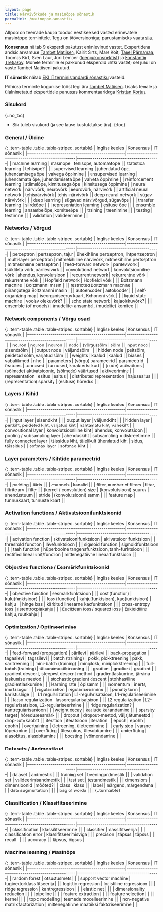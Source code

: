 ```yaml
---
layout: page
title: Närvivõrkude ja masinõppe sõnastik
permalink: /masinoppe-sonastik/
---
```


Allpool on teemade kaupa toodud eestikeelsed vasted erinevatele masinõppe terminitele. Tegu on tööversiooniga; panustamiseks vaata [siia](https://github.com/datasciee/datasciee.github.io).


**Konsensus** näitab 9 eksperdi pakutust enimlevinud vastet. Ekspertidena andsid arvamuse [Tambet Matiisen](https://github.com/tambetm), Kairit Sirts, Mare Koit, [Tanel Pärnamaa](http://github.com/tanelp), Toomas Kirt, Sven Laur, Jüri Lember ([loengukonspektist](http://www-1.ms.ut.ee/ained/Tehis%f5pe/tehisope8.pdf)) ja [Konstantin Tretjakov](https://github.com/konstantint). Mõnele terminile ei pakkunud eksperdid ühtki vastet; sel juhul on vaste Tambet Matiiseni pakutud.

**IT sõnastik** näitab [EKI IT terministandardi sõnastiku](http://www.eki.ee/dict/its/) vasteid.

Põhiosa terminite kogumise tööst tegi ära [Tambet Matiisen](https://github.com/tambetm). Lisaks temale ja ülalnimetatud ekspertidele panustas kommentaaridega [Kristjan Korjus](https://github.com/kristjankorjus/).

### Sisukord
{:.no_toc}

* Siia tuleb sisukord (ja see lause kustutatakse ära).
{:toc}


### General / Üldine

{: .term-table .table .table-striped .sortable}
| Inglise keeles                                   | Konsensus                                          | IT sõnastik                              |
|--------------------------------------------------|----------------------------------------------------|------------------------------------------|
| machine learning                                 | masinõpe                                           | tehisõpe, automaatõpe                    |
| statistical learning                             | tehisõpe?                                          |                                          |
| supervised learning                              | juhendatud õpe, juhendamisega õpe                  | valvega õppimine                         |
| unsupervised learning                            | juhendamata õpe, juhendamiseta õpe                 | valveta õppimine                         |
| reinforcement learning                           | stiimulõpe, kinnitusega õpe                        | kinnitusega õppimine                     |
| neural network                                   | närvivõrk, neurovõrk                               | neurovõrk, närvivõrk                     |
| artificial neural network                        | tehisnärvivõrk                                     | tehis-närvivõrk                          |
| deep neural network                              | sügav närvivõrk                                    |                                          |
| deep learning                                    | sügavad närvivõrgud, sügavõpe                      |                                          |
| transfer learning                                | siirdeõpe                                          |                                          |
| representation learning                          | esituse õpe                                        |                                          |
| ensemble learning                                | ansambelõpe, komiteeõpe                            |                                          |
| training                                         | treenimine                                         |                                          |
| testing                                          | testimine                                          |                                          |
| validation                                       | valideerimine                                      |                                          |


### Networks / Võrgud

{: .term-table .table .table-striped .sortable}
| Inglise keeles                                   | Konsensus                                          | IT sõnastik                              |
|--------------------------------------------------|----------------------------------------------------|------------------------------------------|
| perceptron                                       | pertseptron, tajur                                 | ühekihiline pertseptron, lihtpertseptron |
| multi-layer perceptron                           | mitmekihiline närvivõrk, mitmekihiline pertseptron | mitmekihiline pertseptron                |
| feed-forward network                             | pärilevivõrk                                       | tsükliteta võrk, pärilevivõrk            |
| convolutional network                            | konvolutsiooniline võrk                            | ahendus, konvolutsioon                   |
| recurrent network                                | rekurrentne võrk                                   | rekurrentne võrk                         |
| Hopfield network                                 | Hopfieldi võrk                                     |                                          |
| Boltzmann machine                                | Boltzmanni masin                                   |                                          |
| restricted Boltzmann machine                     | piirangutega Boltzmanni masin                      |                                          |
| autoencoder                                      | autokooder                                         |                                          |
| self-organizing map                              | iseorganiseeruv kaart, Kohoneni võrk               |                                          |
| liquid state machine                             | voolav olekuvõrk?                                  |                                          |
| echo state network                               | kajaolekuvõrk?                                     |                                          |
| ensemble (of models)                             | (mudelite) ansambel, (mudelite) komitee            |                                          |

### Network components / Võrgu osad

{: .term-table .table .table-striped .sortable}
| Inglise keeles                                   | Konsensus                                          | IT sõnastik                              |
|--------------------------------------------------|----------------------------------------------------|------------------------------------------|
| neuron                                           | neuron                                             | neuron                                   |
| node                                             | (võrgu)sõlm                                        | sõlm                                     |
| input node                                       | sisendsõlm                                         |                                          |
| output node                                      | väljundsõlm                                        |                                          |
| hidden node                                      | peitsõlm, peidetud sõlm, varjatud sõlm             |                                          |
| weights                                          | kaalud                                             | kaalud                                   |
| biases                                           | vabaliikmed                                        | nihe                                     |
| parameters                                       | (võrgu) parameetrid                                | parameetrid                              |
| features                                         | tunnused                                           | tunnused, karakteristikud                |
| (node) activations                               | (sõlmede) aktivatsioonid, (sõlmede) väärtused      | aktiveerimine                            |
| representation                                   | esitus                                             | esitus                                   |
| distributed representation                       | hajusesitus                                        |                                          |
| (representation) sparsity                        | (esituse) hõredus                                  |                                          |

### Layers / Kihid

{: .term-table .table .table-striped .sortable}
| Inglise keeles                                   | Konsensus                                          | IT sõnastik                              |
|--------------------------------------------------|----------------------------------------------------|------------------------------------------|
| input layer                                      | sisendkiht                                         |                                          |
| output layer                                     | väljundkiht                                        |                                          |
| hidden layer                                     | peitkiht, peidetud kiht, varjatud kiht             | nähtamatu kiht, vahekiht                 |
| convolutional layer                              | konvolutsiooniline kiht                            | ahendus, konvolutsioon                   |
| pooling / subsampling layer                      | ahenduskiht                                        | subsampling = diskreetimine              |
| fully connected layer                            | täissidus kiht, täielikult ühendatud kiht          | sidus, täissidus                         |
| softmax layer                                    | softmax-kiht                                       |                                          |

### Layer parameters / Kihtide parameetrid

{: .term-table .table .table-striped .sortable}
| Inglise keeles                                   | Konsensus                                          | IT sõnastik                              |
|--------------------------------------------------|----------------------------------------------------|------------------------------------------|
| padding                                          | ääris                                              |                                          |
| channels                                         | kanalid                                            |                                          |
| filter, number of filters                        | filter, filtrite arv                               | filter                                   |
| (kernel / convolution) size                      | (konvolutsiooni) suurus                            | ahendustuum                              |
| stride                                           | (konvolutsiooni) samm                              |                                          |
| feature map                                      | tunnuskaart, tunnuste kaart                        |                                          |

### Activation functions / Aktivatsioonifunktsioonid

{: .term-table .table .table-striped .sortable}
| Inglise keeles                                   | Konsensus                                          | IT sõnastik                              |
|--------------------------------------------------|----------------------------------------------------|------------------------------------------|
| activation function                              | aktivatsioonifunktsioon                            | aktivatsioonifunktsioon                  |
| threshold function                               | lävefunktsioon                                     |                                          |
| sigmoid function                                 | sigmoidfunktsioon                                  |                                          |
| tanh function                                    | hüperboolne tangensfunktsioon, tanh-funktsioon     |                                          |
| rectified linear unit/function                   | mittenegatiivne lineaarfunktsioon                  |                                          |

### Objective functions / Eesmärkfunktsioonid

{: .term-table .table .table-striped .sortable}
| Inglise keeles                                   | Konsensus                                          | IT sõnastik                              |
|--------------------------------------------------|----------------------------------------------------|------------------------------------------|
| objective function                               | eesmärkfunktsioon                                  |                                          |
| cost (function)                                  | kulu(funktsioon)                                   |                                          |
| loss (function)                                  | kahju(funktsioon), kao(funktsioon)                 | kahju                                    |
| hinge loss                                       | kärbitud lineaarne kaofunktsioon                   |                                          |
| cross-entropy loss                               | ristentroopiakahju                                 |                                          |
| Euclidean loss / squared loss                    | Eukleidiline kahju, ruutkahju                      |                                          |

### Optimization / Optimeerimine

{: .term-table .table .table-striped .sortable}
| Inglise keeles                                   | Konsensus                                          | IT sõnastik                              |
|--------------------------------------------------|----------------------------------------------------|------------------------------------------|
| feed-forward (propagation)                       | pärilevi                                           | pärilevi                                 |
| back-propagation                                 | tagasilevi                                         | tagasilevi                               |
| batch (training)                                 | plokk, plokktreening                               | pakk, saritreening                       |
| mini-batch (training)                            | miniplokk, miniplokktreening                       |                                          |
| full-batch (training)                            | täisandmestiktreening                              |                                          |
| gradient                                         | gradient                                           | gradient                                 |
| gradient descent, steepest descent method        | gradientlaskumine, järsima laskumise meetod        |                                          |
| stochastic gradient descent                      | stohhastiline gradientlaskumine                    |                                          |
| learning rate                                    | õpisamm                                            |                                          |
| momentum                                         | inerts, inertsitegur                               |                                          |
| regularization                                   | regulariseerimine                                  |                                          |
| penalty term                                     | karistusliige                                      |                                          |
| L1 regularization                                | L1-regularisatsioon, L1-regulariseerimine          |                                          |
| lasso regularization                             | lassoregularisatsioon                              |                                          |
| L2 regularization                                | L2-regularisatsioon, L2-regulariseerimine          |                                          |
| ridge regularization?                            | kantregularisatsioon                               |                                          |
| weight decay                                     | kaalude kahandamine                                |                                          |
| sparsity target                                  | hõreduseesmärk                                     |                                          |
| dropout                                          | dropout-meetod, väljajätumeetod                    | drop-out=kaobitt                         |
| iteration                                        | iteratsioon                                        | iteration                                |
| epoch                                            | epohh                                              | epohh                                    |
| overtraining                                     | ületreening, ületreenimine                         |                                          |
| early stop                                       | varane lõpetamine                                  |                                          |
| overfitting                                      | ülesobitus, ülesobitamine                          |                                          |
| underfitting                                     | alasobitus, alasobitamine                          |                                          |
| boosting                                         | võimendamine                                       |                                          |

### Datasets / Andmestikud

{: .term-table .table .table-striped .sortable}
| Inglise keeles                                   | Konsensus                                          | IT sõnastik                              |
|--------------------------------------------------|----------------------------------------------------|------------------------------------------|
| dataset                                          | andmestik                                          |                                          |
| training set                                     | treeningandmestik                                  |                                          |
| validation set                                   | valideerimisandmestik                              |                                          |
| test set                                         | testandmestik                                      |                                          |
| dimensions                                       | dimensioonid                                       | mõõted?                                  |
| class                                            | klass                                              |                                          |
| label                                            | märgend, märgendama                                |                                          |
| data augmentation                                |                                                    |                                          |
| bag of words                                     |                                                    |                                          |
{:.termtable}

### Classification / Klassifitseerimine

{: .term-table .table .table-striped .sortable}
| Inglise keeles                                   | Konsensus                                          | IT sõnastik                              |
|--------------------------------------------------|----------------------------------------------------|------------------------------------------|
| classification                                   | klassifitseerimine                                 |                                          |
| classifier                                       | klassifitseerija                                   |                                          |
| classification error                             | klassifitseerimisviga                              |                                          |
| precision                                        | täpsus                                             | täpsus                                   |
| recall                                           |                                                    |                                          |
| accuracy                                         |                                                    | täpsus, õigsus                           |

### Machine learning / Masinõpe

{: .term-table .table .table-striped .sortable}
| Inglise keeles                                   | Konsensus                                          | IT sõnastik                              |
|--------------------------------------------------|----------------------------------------------------|------------------------------------------|
| random forest                                    | otsustusmets                                       |                                          |
| support vector machine                           | tugivektorklassifitseerija                         |                                          |
| logistic regression                              | logistiline regressioon                            |                                          |
| ridge regression                                 | kantregressioon                                    |                                          |
| elastic net                                      |                                                    |                                          |
| dimensionality reduction                         |                                                    |                                          |
| pipeline                                         |                                                    |                                          |
| feature extraction                               |                                                    |                                          |
| feature selection                                |                                                    |                                          |
| kernel                                           |                                                    |                                          |
| topic modelling                                  | teemade modelleerimine                             |                                          |
| non-negative matrix factorization                | mittenegatiivne maatriksi faktoriseerimine         |                                          |